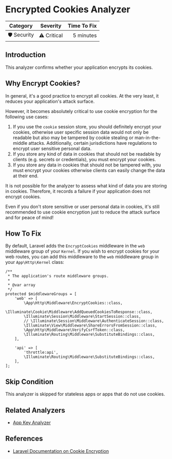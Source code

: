 # Encrypted Cookies Analyzer

| Category       | Severity   | Time To Fix  |
| -------------  |:----------:| ------------:|
| 🛡️ Security    | ⚠️ Critical | 5 minutes    |

## Introduction

This analyzer confirms whether your application encrypts its cookies. 

## Why Encrypt Cookies?

In general, it's a good practice to encrypt all cookies. At the very least, it reduces your application's attack surface.

However, it becomes absolutely critical to use cookie encryption for the following use cases:

1. If you use the `cookie` session store, you should definitely encrypt your cookies, otherwise user specific session data would not only be readable but also may be tampered by cookie stealing or man-in-the-middle attacks. Additionally, certain jurisdictions have regulations to encrypt user sensitive personal data.
2. If you store any kind of data in cookies that should not be readable by clients (e.g. secrets or credentials), you must encrypt your cookies.
3. If you store any data in cookies that should not be tampered with, you must encrypt your cookies otherwise clients can easily change the data at their end.

It is not possible for the analyzer to assess what kind of data you are storing in cookies. Therefore, it records a failure if your application does not encrypt cookies.

Even if you don't store sensitive or user personal data in cookies, it's still recommended to use cookie encryption just to reduce the attack surface and for peace of mind!

## How To Fix

By default, Laravel adds the `EncryptCookies` middleware in the `web` middleware group of your `Kernel`. If you wish to encrypt cookies for your web routes, you can add this middleware to the `web` middleware group in your `App\Http\Kernel` class:

```php{8}
/**
 * The application's route middleware groups.
 *
 * @var array
 */
protected $middlewareGroups = [
    'web' => [
        \App\Http\Middleware\EncryptCookies::class,
        \Illuminate\Cookie\Middleware\AddQueuedCookiesToResponse::class,
        \Illuminate\Session\Middleware\StartSession::class,
        // \Illuminate\Session\Middleware\AuthenticateSession::class,
        \Illuminate\View\Middleware\ShareErrorsFromSession::class,
        \App\Http\Middleware\VerifyCsrfToken::class,
        \Illuminate\Routing\Middleware\SubstituteBindings::class,
    ],

    'api' => [
        'throttle:api',
        \Illuminate\Routing\Middleware\SubstituteBindings::class,
    ],
];
```

## Skip Condition

This analyzer is skipped for stateless apps or apps that do not use cookies.

## Related Analyzers

- [App Key Analyzer](app-key-analyzer.html)

## References

- [Laravel Documentation on Cookie Encryption](https://laravel.com/docs/responses#cookies-and-encryption)